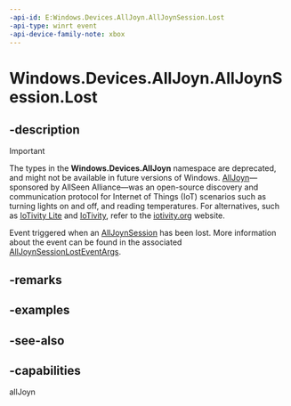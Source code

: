 ```yaml
---
-api-id: E:Windows.Devices.AllJoyn.AllJoynSession.Lost
-api-type: winrt event
-api-device-family-note: xbox
---
```


<!-- Event syntax
public event Windows.Foundation.TypedEventHandler Lost<Windows.Devices.AllJoyn.AllJoynSession,  Windows.Devices.AllJoyn.AllJoynSessionLostEventArgs>
-->

# Windows.Devices.AllJoyn.AllJoynSession.Lost

## -description

> [!IMPORTANT]
> The types in the **Windows.Devices.AllJoyn** namespace are deprecated, and might not be available in future versions of Windows. [AllJoyn](https://openconnectivity.org/technology/reference-implementation/alljoyn/)&mdash;sponsored by AllSeen Alliance&mdash;was an open-source discovery and communication protocol for Internet of Things (IoT) scenarios such as turning lights on and off, and reading temperatures. For alternatives, such as [IoTivity Lite](https://github.com/iotivity/iotivity-lite) and [IoTivity](https://github.com/iotivity/iotivity), refer to the [iotivity.org](https://iotivity.org/) website.

Event triggered when an [AllJoynSession](alljoynsession.md) has been lost. More information about the event can be found in the associated [AllJoynSessionLostEventArgs](alljoynsessionlosteventargs.md).

## -remarks

## -examples

## -see-also

## -capabilities
allJoyn
